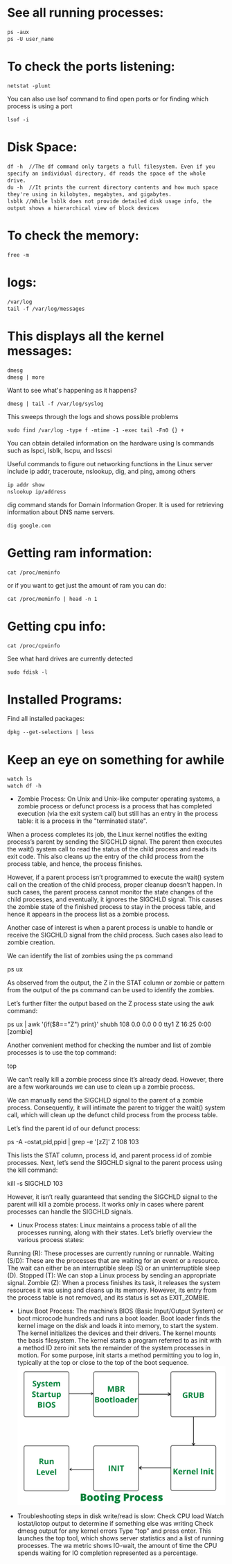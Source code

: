 
# See all running processes:
```
ps -aux
ps -U user_name
```

# To check the ports listening:

```
netstat -plunt
```
You can also use lsof command to find open ports or for finding which process is using a port
```
lsof -i
```

# Disk Space: 
```
df -h  //The df command only targets a full filesystem. Even if you specify an individual directory, df reads the space of the whole drive.
du -h  //It prints the current directory contents and how much space they're using in kilobytes, megabytes, and gigabytes.
lsblk //While lsblk does not provide detailed disk usage info, the output shows a hierarchical view of block devices
```

# To check the memory:
```
free -m
```

# logs:
```
/var/log
tail -f /var/log/messages
```

# This displays all the kernel messages:
```
dmesg 
dmesg | more 
```
Want to see what's happening as it happens? 
```
dmesg | tail -f /var/log/syslog
```
This sweeps through the logs and shows possible problems
```
sudo find /var/log -type f -mtime -1 -exec tail -Fn0 {} +
```

You can obtain detailed information on the hardware using ls commands such as lspci, lsblk, lscpu, and lsscsi

Useful commands to figure out networking functions in the Linux server include ip addr, traceroute, nslookup, dig, and ping, among others
```
ip addr show
nslookup ip/address
```
dig command stands for Domain Information Groper. It is used for retrieving information about DNS name servers.
```
dig google.com
```

# Getting ram information:
```
cat /proc/meminfo
```
or if you want to get just the amount of ram you can do:
```
cat /proc/meminfo | head -n 1
```

# Getting cpu info:
```
cat /proc/cpuinfo
```
See what hard drives are currently detected
```
sudo fdisk -l
```

# Installed Programs:
Find all installed packages:
```
dpkg --get-selections | less
```

# Keep an eye on something for awhile
```
watch ls
watch df -h
```

- Zombie Process: 
On Unix and Unix-like computer operating systems, a zombie process or defunct process is a process that has completed execution (via the exit system call) but still has an entry in the process table: it is a process in the "terminated state".

When a process completes its job, the Linux kernel notifies the exiting process’s parent by sending the SIGCHLD signal. The parent then executes the wait() system call to read the status of the child process and reads its exit code. This also cleans up the entry of the child process from the process table, and hence, the process finishes.

However, if a parent process isn’t programmed to execute the wait() system call on the creation of the child process, proper cleanup doesn’t happen. In such cases, the parent process cannot monitor the state changes of the child processes, and eventually, it ignores the SIGCHLD signal. This causes the zombie state of the finished process to stay in the process table, and hence it appears in the process list as a zombie process.

Another case of interest is when a parent process is unable to handle or receive the SIGCHLD signal from the child process. Such cases also lead to zombie creation.

We can identify the list of zombies using the ps command

ps ux

As observed from the output, the Z in the STAT column or zombie or <defunct> pattern from the output of the ps command can be used to identify the zombies.

Let’s further filter the output based on the Z process state using the awk command:

ps ux | awk '{if($8=="Z") print}'
shubh       108  0.0  0.0      0     0 tty1     Z    16:25   0:00 [zombie] <defunct>

Another convenient method for checking the number and list of zombie processes is to use the top command:

top

We can’t really kill a zombie process since it’s already dead. However, there are a few workarounds we can use to clean up a zombie process.

We can manually send the SIGCHLD signal to the parent of a zombie process. Consequently, it will intimate the parent to trigger the wait() system call, which will clean up the defunct child process from the process table.

Let’s find the parent id of our defunct process:

ps -A -ostat,pid,ppid | grep -e '[zZ]'
Z      108   103

This lists the STAT column, process id, and parent process id of zombie processes. Next, let’s send the SIGCHLD signal to the parent process using the kill command:

kill -s SIGCHLD 103

However, it isn’t really guaranteed that sending the SIGCHLD signal to the parent will kill a zombie process. It works only in cases where parent processes can handle the SIGCHLD signals.

- Linux Process states: 
Linux maintains a process table of all the processes running, along with their states. Let’s briefly overview the various process states:

Running (R): These processes are currently running or runnable.
Waiting (S/D): These are the processes that are waiting for an event or a resource. The wait can either be an interruptible sleep (S) or an uninterruptible sleep (D).
Stopped (T): We can stop a Linux process by sending an appropriate signal.
Zombie (Z): When a process finishes its task, it releases the system resources it was using and cleans up its memory. However, its entry from the process table is not removed, and its status is set as EXIT_ZOMBIE.

- Linux Boot Process: 
The machine’s BIOS (Basic Input/Output System) or boot microcode hundreds and runs a boot loader.
Boot loader finds the kernel image on the disk and loads it into memory, to start the system.
The kernel initializes the devices and their drivers.
The kernel mounts the basis filesystem.
The kernel starts a program referred to as init with a method ID zero
init sets the remainder of the system processes in motion.
For some purpose, init starts a method permitting you to log in, typically at the top or close to the top of the boot sequence.
![alt text](image.png)

- Troubleshooting steps in disk write/read is slow:
Check CPU load
Watch iostat/iotop output to determine if something else was writing
Check dmesg output for any kernel errors
Type “top” and press enter. This launches the top tool, which shows server statistics and a list of running processes. The wa metric shows IO-wait, the amount of time the CPU spends waiting for IO completion represented as a percentage.



